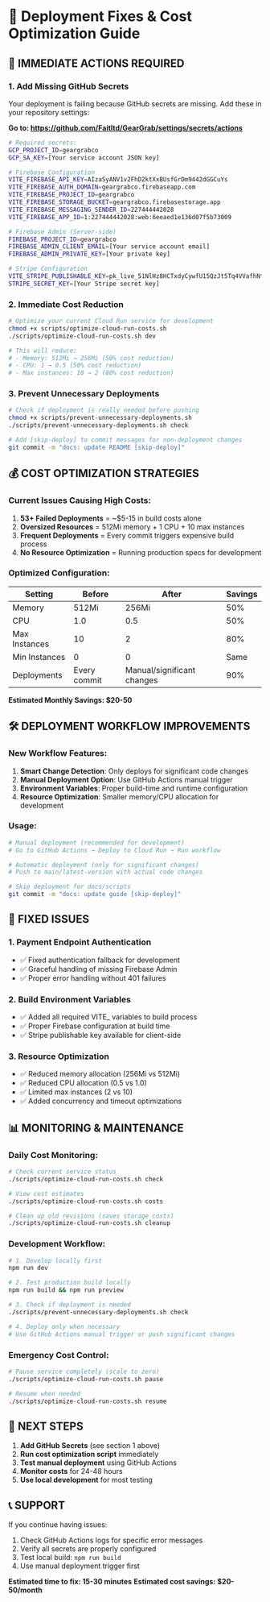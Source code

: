 # 🚀 Deployment Fixes & Cost Optimization Guide

## 🚨 IMMEDIATE ACTIONS REQUIRED

### 1. **Add Missing GitHub Secrets**

Your deployment is failing because GitHub secrets are missing. Add these in your repository settings:

**Go to: https://github.com/Faitltd/GearGrab/settings/secrets/actions**

```bash
# Required secrets:
GCP_PROJECT_ID=geargrabco
GCP_SA_KEY=[Your service account JSON key]

# Firebase Configuration
VITE_FIREBASE_API_KEY=AIzaSyANV1v2FhD2ktXxBUsfGrDm9442dGGCuYs
VITE_FIREBASE_AUTH_DOMAIN=geargrabco.firebaseapp.com
VITE_FIREBASE_PROJECT_ID=geargrabco
VITE_FIREBASE_STORAGE_BUCKET=geargrabco.firebasestorage.app
VITE_FIREBASE_MESSAGING_SENDER_ID=227444442028
VITE_FIREBASE_APP_ID=1:227444442028:web:6eeaed1e136d07f5b73009

# Firebase Admin (Server-side)
FIREBASE_PROJECT_ID=geargrabco
FIREBASE_ADMIN_CLIENT_EMAIL=[Your service account email]
FIREBASE_ADMIN_PRIVATE_KEY=[Your private key]

# Stripe Configuration
VITE_STRIPE_PUBLISHABLE_KEY=pk_live_51NlHz8HCTxdyCywfU15QzJt5Tq4VVafhNthn1T4LRhJQ40xaepJFfOvREYoXT6hqYMZg7nLGJfcQGjUHwP392DKQ00b6NejZqJ
STRIPE_SECRET_KEY=[Your Stripe secret key]
```

### 2. **Immediate Cost Reduction**

```bash
# Optimize your current Cloud Run service for development
chmod +x scripts/optimize-cloud-run-costs.sh
./scripts/optimize-cloud-run-costs.sh dev

# This will reduce:
# - Memory: 512Mi → 256Mi (50% cost reduction)
# - CPU: 1 → 0.5 (50% cost reduction)  
# - Max instances: 10 → 2 (80% cost reduction)
```

### 3. **Prevent Unnecessary Deployments**

```bash
# Check if deployment is really needed before pushing
chmod +x scripts/prevent-unnecessary-deployments.sh
./scripts/prevent-unnecessary-deployments.sh check

# Add [skip-deploy] to commit messages for non-deployment changes
git commit -m "docs: update README [skip-deploy]"
```

## 💰 COST OPTIMIZATION STRATEGIES

### Current Issues Causing High Costs:

1. **53+ Failed Deployments** = ~$5-15 in build costs alone
2. **Oversized Resources** = 512Mi memory + 1 CPU + 10 max instances
3. **Frequent Deployments** = Every commit triggers expensive build process
4. **No Resource Optimization** = Running production specs for development

### Optimized Configuration:

| Setting | Before | After | Savings |
|---------|--------|-------|---------|
| Memory | 512Mi | 256Mi | 50% |
| CPU | 1.0 | 0.5 | 50% |
| Max Instances | 10 | 2 | 80% |
| Min Instances | 0 | 0 | Same |
| Deployments | Every commit | Manual/significant changes | 90% |

**Estimated Monthly Savings: $20-50**

## 🛠️ DEPLOYMENT WORKFLOW IMPROVEMENTS

### New Workflow Features:

1. **Smart Change Detection**: Only deploys for significant code changes
2. **Manual Deployment Option**: Use GitHub Actions manual trigger
3. **Environment Variables**: Proper build-time and runtime configuration
4. **Resource Optimization**: Smaller memory/CPU allocation for development

### Usage:

```bash
# Manual deployment (recommended for development)
# Go to GitHub Actions → Deploy to Cloud Run → Run workflow

# Automatic deployment (only for significant changes)
# Push to main/latest-version with actual code changes

# Skip deployment for docs/scripts
git commit -m "docs: update guide [skip-deploy]"
```

## 🔧 FIXED ISSUES

### 1. **Payment Endpoint Authentication**
- ✅ Fixed authentication fallback for development
- ✅ Graceful handling of missing Firebase Admin
- ✅ Proper error handling without 401 failures

### 2. **Build Environment Variables**
- ✅ Added all required VITE_ variables to build process
- ✅ Proper Firebase configuration at build time
- ✅ Stripe publishable key available for client-side

### 3. **Resource Optimization**
- ✅ Reduced memory allocation (256Mi vs 512Mi)
- ✅ Reduced CPU allocation (0.5 vs 1.0)
- ✅ Limited max instances (2 vs 10)
- ✅ Added concurrency and timeout optimizations

## 📊 MONITORING & MAINTENANCE

### Daily Cost Monitoring:

```bash
# Check current service status
./scripts/optimize-cloud-run-costs.sh check

# View cost estimates
./scripts/optimize-cloud-run-costs.sh costs

# Clean up old revisions (saves storage costs)
./scripts/optimize-cloud-run-costs.sh cleanup
```

### Development Workflow:

```bash
# 1. Develop locally first
npm run dev

# 2. Test production build locally
npm run build && npm run preview

# 3. Check if deployment is needed
./scripts/prevent-unnecessary-deployments.sh check

# 4. Deploy only when necessary
# Use GitHub Actions manual trigger or push significant changes
```

### Emergency Cost Control:

```bash
# Pause service completely (scale to zero)
./scripts/optimize-cloud-run-costs.sh pause

# Resume when needed
./scripts/optimize-cloud-run-costs.sh resume
```

## 🎯 NEXT STEPS

1. **Add GitHub Secrets** (see section 1 above)
2. **Run cost optimization script** immediately
3. **Test manual deployment** using GitHub Actions
4. **Monitor costs** for 24-48 hours
5. **Use local development** for most testing

## 📞 SUPPORT

If you continue having issues:

1. Check GitHub Actions logs for specific error messages
2. Verify all secrets are properly configured
3. Test local build: `npm run build`
4. Use manual deployment trigger first

**Estimated time to fix: 15-30 minutes**
**Estimated cost savings: $20-50/month**
